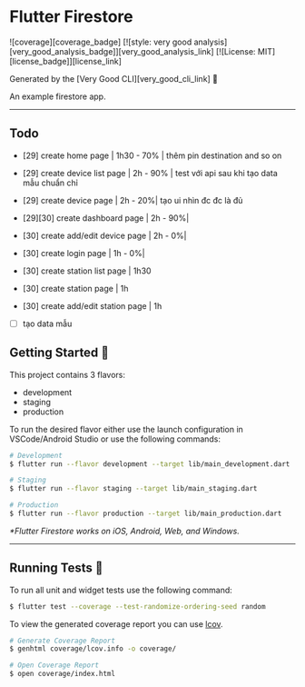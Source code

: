 # Flutter Firestore

![coverage][coverage_badge]
[![style: very good analysis][very_good_analysis_badge]][very_good_analysis_link]
[![License: MIT][license_badge]][license_link]

Generated by the [Very Good CLI][very_good_cli_link] 🤖

An example firestore app.

---

## Todo

- [29] create home page | 1h30 - 70% | thêm pin destination and so on
- [29] create device list page | 2h - 90% | test với api sau khi tạo data mẫu chuẩn chỉ
- [29] create device page | 2h - 20%| tạo ui nhìn đc đc là đủ
- [29][30] create dashboard page | 2h - 90%|

- [30] create add/edit device page | 2h - 0%|
- [30] create login page | 1h - 0%|
- [30] create station list page | 1h30
- [30] create station page | 1h
- [30] create add/edit station page | 1h

- [ ] tạo data mẫu



## Getting Started 🚀

This project contains 3 flavors:

- development
- staging
- production

To run the desired flavor either use the launch configuration in VSCode/Android Studio or use the following commands:

```sh
# Development
$ flutter run --flavor development --target lib/main_development.dart

# Staging
$ flutter run --flavor staging --target lib/main_staging.dart

# Production
$ flutter run --flavor production --target lib/main_production.dart
```

_\*Flutter Firestore works on iOS, Android, Web, and Windows._

---

## Running Tests 🧪

To run all unit and widget tests use the following command:

```sh
$ flutter test --coverage --test-randomize-ordering-seed random
```

To view the generated coverage report you can use [lcov](https://github.com/linux-test-project/lcov).

```sh
# Generate Coverage Report
$ genhtml coverage/lcov.info -o coverage/

# Open Coverage Report
$ open coverage/index.html
```

